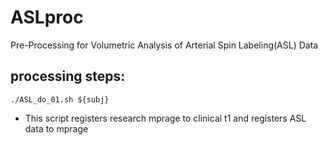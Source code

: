 # ASLproc
Pre-Processing for Volumetric Analysis of Arterial Spin Labeling(ASL) Data

## processing steps:
```
./ASL_do_01.sh ${subj}
```
-   This script registers research mprage to clinical t1 and registers ASL data to mprage
